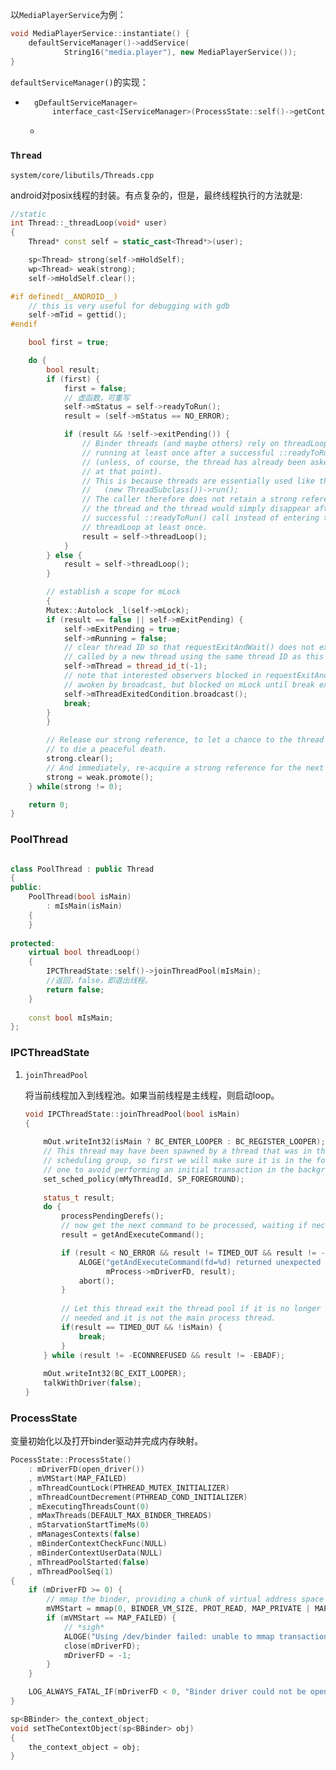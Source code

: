 以`MediaPlayerService`为例：

```c++
void MediaPlayerService::instantiate() {
    defaultServiceManager()->addService(
            String16("media.player"), new MediaPlayerService());
}
```





`defaultServiceManager()`的实现：

- ```c++
    gDefaultServiceManager=
        interface_cast<IServiceManager>(ProcessState::self()->getContextObject(NULL));
    ```

    - 









### `Thread`

`system/core/libutils/Threads.cpp`

android对posix线程的封装。有点复杂的，但是，最终线程执行的方法就是:

```c++
//static
int Thread::_threadLoop(void* user)
{
    Thread* const self = static_cast<Thread*>(user);

    sp<Thread> strong(self->mHoldSelf);
    wp<Thread> weak(strong);
    self->mHoldSelf.clear();

#if defined(__ANDROID__)
    // this is very useful for debugging with gdb
    self->mTid = gettid();
#endif

    bool first = true;

    do {
        bool result;
        if (first) {
            first = false;
            // 虚函数，可重写
            self->mStatus = self->readyToRun();
            result = (self->mStatus == NO_ERROR);

            if (result && !self->exitPending()) {
                // Binder threads (and maybe others) rely on threadLoop
                // running at least once after a successful ::readyToRun()
                // (unless, of course, the thread has already been asked to exit
                // at that point).
                // This is because threads are essentially used like this:
                //   (new ThreadSubclass())->run();
                // The caller therefore does not retain a strong reference to
                // the thread and the thread would simply disappear after the
                // successful ::readyToRun() call instead of entering the
                // threadLoop at least once.
                result = self->threadLoop();
            }
        } else {
            result = self->threadLoop();
        }

        // establish a scope for mLock
        {
        Mutex::Autolock _l(self->mLock);
        if (result == false || self->mExitPending) {
            self->mExitPending = true;
            self->mRunning = false;
            // clear thread ID so that requestExitAndWait() does not exit if
            // called by a new thread using the same thread ID as this one.
            self->mThread = thread_id_t(-1);
            // note that interested observers blocked in requestExitAndWait are
            // awoken by broadcast, but blocked on mLock until break exits scope
            self->mThreadExitedCondition.broadcast();
            break;
        }
        }

        // Release our strong reference, to let a chance to the thread
        // to die a peaceful death.
        strong.clear();
        // And immediately, re-acquire a strong reference for the next loop
        strong = weak.promote();
    } while(strong != 0);

    return 0;
}
```



### PoolThread

```c++

class PoolThread : public Thread
{
public:
    PoolThread(bool isMain)
        : mIsMain(isMain)
    {
    }
    
protected:
    virtual bool threadLoop()
    {
        IPCThreadState::self()->joinThreadPool(mIsMain);
     	//返回，false，即退出线程。
     	return false;
    }
    
    const bool mIsMain;
};
```




### IPCThreadState

1. `joinThreadPool`

    将当前线程加入到线程池。如果当前线程是主线程，则启动loop。

    ```C++
    void IPCThreadState::joinThreadPool(bool isMain)
    {
        
        mOut.writeInt32(isMain ? BC_ENTER_LOOPER : BC_REGISTER_LOOPER);
        // This thread may have been spawned by a thread that was in the background
        // scheduling group, so first we will make sure it is in the foreground
        // one to avoid performing an initial transaction in the background.
        set_sched_policy(mMyThreadId, SP_FOREGROUND);
            
        status_t result;
        do {
            processPendingDerefs();
            // now get the next command to be processed, waiting if necessary
            result = getAndExecuteCommand();
    
            if (result < NO_ERROR && result != TIMED_OUT && result != -ECONNREFUSED && result != -EBADF) {
                ALOGE("getAndExecuteCommand(fd=%d) returned unexpected error %d, aborting",
                      mProcess->mDriverFD, result);
                abort();
            }
            
            // Let this thread exit the thread pool if it is no longer
            // needed and it is not the main process thread.
            if(result == TIMED_OUT && !isMain) {
                break;
            }
        } while (result != -ECONNREFUSED && result != -EBADF);
        
        mOut.writeInt32(BC_EXIT_LOOPER);
        talkWithDriver(false);
    }
    ```

    





### ProcessState

变量初始化以及打开binder驱动并完成内存映射。

```c++
PocessState::ProcessState()
    : mDriverFD(open_driver())
    , mVMStart(MAP_FAILED)
    , mThreadCountLock(PTHREAD_MUTEX_INITIALIZER)
    , mThreadCountDecrement(PTHREAD_COND_INITIALIZER)
    , mExecutingThreadsCount(0)
    , mMaxThreads(DEFAULT_MAX_BINDER_THREADS)
    , mStarvationStartTimeMs(0)
    , mManagesContexts(false)
    , mBinderContextCheckFunc(NULL)
    , mBinderContextUserData(NULL)
    , mThreadPoolStarted(false)
    , mThreadPoolSeq(1)
{
    if (mDriverFD >= 0) {
        // mmap the binder, providing a chunk of virtual address space to receive transactions.
        mVMStart = mmap(0, BINDER_VM_SIZE, PROT_READ, MAP_PRIVATE | MAP_NORESERVE, mDriverFD, 0);
        if (mVMStart == MAP_FAILED) {
            // *sigh*
            ALOGE("Using /dev/binder failed: unable to mmap transaction memory.\n");
            close(mDriverFD);
            mDriverFD = -1;
        }
    }

    LOG_ALWAYS_FATAL_IF(mDriverFD < 0, "Binder driver could not be opened.  Terminating.");
}
```





```c++
sp<BBinder> the_context_object;
void setTheContextObject(sp<BBinder> obj)
{
    the_context_object = obj;
}
```

